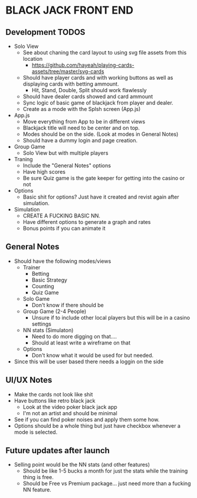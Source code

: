 # BLACK JACK FRONT END

## Development TODOS
- Solo View
    - See about chaning the card layout to using svg file assets from this location
        - https://github.com/hayeah/playing-cards-assets/tree/master/svg-cards
    - Should have player cards and with working buttons as well as displaying cards with betting ammount.
        - Hit, Stand, Double, Split should work flawlessly
    - Should have dealer cards showed and card ammount
    - Sync logic of basic game of blackjack from player and dealer.
    - Create as a mode with the Splsh screen (App.js)
- App.js
    - Move everything from App to be in different views
    - Blackjack title will need to be center and on top.
    - Modes should be on the side. (Look at modes in General Notes)
    - Should have a dummy login and page creation.
- Group Game
    - Solo View but with multiple players
- Traning 
    - Include the "General Notes" options
    - Have high scores 
    - Be sure Quiz game is the gate keeper for getting into the casino or not
- Options
    - Basic shit for options? Just have it created and revist again after simulation.
- Simulation
    - CREATE A FUCKING BASIC NN.
    - Have different options to generate a graph and rates
    - Bonus points if you can animate it
    
## General Notes
- Should have the following modes/views
    - Trainer
        - Betting 
        - Basic Strategy
        - Counting
        - Quiz Game
    - Solo Game
        - Don't know if there should be
    - Group Game (2-4 People)
        - Unsure if to include other local players but this will be in a casino settings
    - NN stats (Simulaton)
        - Need to do more digging on that....
        - Should at least write a wireframe on that
    - Options
        - Don't know what it would be used for but needed. 
- Since this will be user based there needs a loggin on the side

## UI/UX Notes
- Make the cards not look like shit
- Have buttons like retro black jack
    - Look at the video poker black jack app
    - I'm not an artist and should be minimal
- See if you can find poker noises and apply them some how.
- Options should be a whole thing but just have checkbox whenever a mode is selected.

## Future updates after launch
- Selling point would be the NN stats (and other features)
    - Should be like 1-5 bucks a month for just the stats while the training thing is free.
    - Should be Free vs Premium package... just need more than a fucking NN feature.
